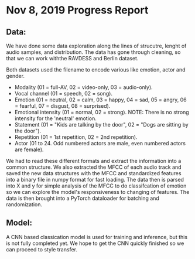 # Nov 8, 2019 Progress Report

## Data:
We have done some data exploration along the lines of strucutre,
lenght of audio samples, and distribution. The data has gone through
cleaning, so that we can work withthe RAVDESS and Berlin dataset.

Both datasets used the filename to encode various like emotion, actor and gender.

- Modality (01 = full-AV, 02 = video-only, 03 = audio-only).
- Vocal channel (01 = speech, 02 = song).
- Emotion (01 = neutral, 02 = calm, 03 = happy, 04 = sad, 05 = angry, 06 = fearful, 07 = disgust, 08 = surprised).
- Emotional intensity (01 = normal, 02 = strong). NOTE: There is no strong intensity for the 'neutral' emotion.
- Statement (01 = "Kids are talking by the door", 02 = "Dogs are sitting by the door").
- Repetition (01 = 1st repetition, 02 = 2nd repetition).
- Actor (01 to 24. Odd numbered actors are male, even numbered actors are female).

We had to read these different formats and extract the information into a common structure. We also
extracted the MFCC of each audio track and saved the new data structures
with the MFCC and standardized features into a binary file in numpy format
for fast loading. The data then is parsed into X and y for simple analysis
of the MFCC to do classifcation of emotion so we can explore the model's
responsiveness to changing of features. The data is then brought into a PyTorch dataloader
for batching and randomization.

## Model: 
A CNN based classication model is used for training and inference, but this is not
fully completed yet. We hope to get the CNN quickly finished so we can proceed to style
transfer.

